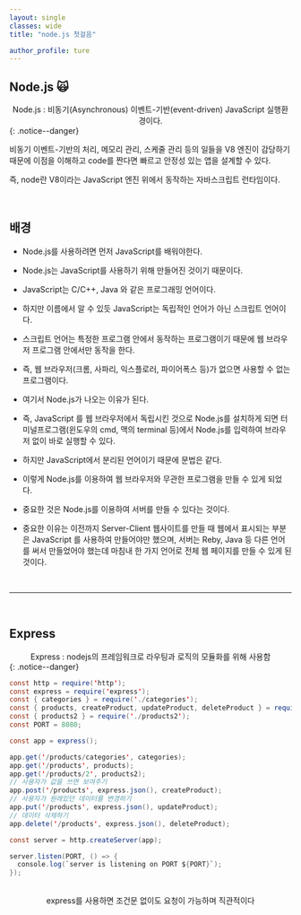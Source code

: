 ```yaml
---
layout: single
classes: wide
title: "node.js 첫걸음"

author_profile: ture
---
```


## Node.js 🙀

<center>Node.js : 비동기(Asynchronous) 이벤트-기반(event-driven) JavaScript 실행환경이다.</center>
{: .notice--danger}

비동기 이벤트-기반의 처리, 메모리 관리, 스케줄 관리 등의 일들을 V8 엔진이 감당하기때문에 이점을 이해하고 code를 짠다면 빠르고 안정성 있는 앱을 설계할 수 있다.

즉, node란 V8이라는 JavaScript 엔진 위에서 동작하는 자바스크립트 런타임이다.

<br>

## 배경

- Node.js를 사용하려면 먼저 JavaScript를 배워야한다.

- Node.js는 JavaScript를 사용하기 위해 만들어진 것이기 때문이다.

- JavaScript는 C/C++, Java 와 같은 프로그래밍 언어이다.

- 하지만 이름에서 알 수 있듯 JavaScript는 독립적인 언어가 아닌 스크립트 언어이다.

- 스크립트 언어는 특정한 프로그램 안에서 동작하는 프로그램이기 때문에 웹 브라우저 프로그램 안에서만 동작을 한다.

- 즉, 웹 브라우저(크롬, 사파리, 익스플로러, 파이어폭스 등)가 없으면 사용할 수 없는 프로그램이다.

- 여기서 Node.js가 나오는 이유가 된다.

- 즉, JavaScript 를 웹 브라우저에서 독립시킨 것으로 Node.js를 설치하게 되면 터미널프로그램(윈도우의 cmd, 맥의 terminal 등)에서 Node.js를 입력하여 브라우저 없이 바로 실행할 수 있다.

- 하지만 JavaScript에서 분리된 언어이기 때문에 문법은 같다.

- 이렇게 Node.js를 이용하여 웹 브라우저와 무관한 프로그램을 만들 수 있게 되었다.

- 중요한 것은 Node.js를 이용하여 서버를 만들 수 있다는 것이다.

- 중요한 이유는 이전까지 Server-Client 웹사이트를 만들 때 웹에서 표시되는 부분은 JavaScript 를 사용하여 만들어야만 했으며, 서버는 Reby, Java 등 다른 언어를 써서 만들었어야 했는데 마침내 한 가지 언어로 전체 웹 페이지를 만들 수 있게 된 것이다.

<br>
<hr>
<br>

## Express

<center>Express : nodejs의 프레임워크로 라우팅과 로직의 모듈화를 위해 사용함</center>
{: .notice--danger}

```java
const http = require('http');
const express = require('express');
const { categories } = require('./categories');
const { products, createProduct, updateProduct, deleteProduct } = require('./products');
const { products2 } = require('./products2');
const PORT = 8080;

const app = express();

app.get('/products/categories', categories);
app.get('/products', products);
app.get('/products/2', products2);
// 사용자가 값을 쓰면 보여주기
app.post('/products', express.json(), createProduct);
// 사용자가 원래있던 데이터를 변경하기
app.put('/products', express.json(), updateProduct);
// 데이터 삭제하기
app.delete('/products', express.json(), deleteProduct);

const server = http.createServer(app);

server.listen(PORT, () => {
  console.log(`server is listening on PORT ${PORT}`);
});
```

<br>

<center>express를 사용하면 조건문 없이도 요청이 가능하며 직관적이다</center>
